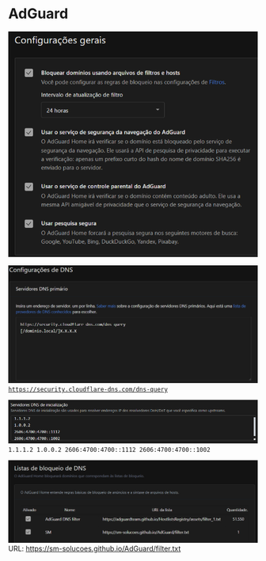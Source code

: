 # AdGuard
![Configurações gerais](Images/General-config.png)



![Configurações de DNS](Images/DNS-config.png)
<code>https://security.cloudflare-dns.com/dns-query</code>



![DNS inicialização](Images/DNS-startup.png)
<code>
  1.1.1.2
  1.0.0.2
  2606:4700:4700::1112
  2606:4700:4700::1002
</code>



![Listas de bloqueio de DNS](Images/DNS-lists.png)
URL: https://sm-solucoes.github.io/AdGuard/filter.txt
